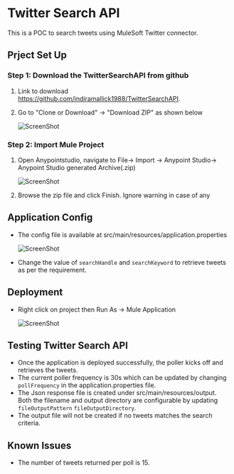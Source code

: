 # Twitter Search API

This is a POC to search tweets using MuleSoft Twitter connector.

## Prject Set Up

### Step 1: Download the TwitterSearchAPI from github

1. Link to download <a href="https://github.com/indiramallick1988/TwitterSearchAPI"> https://github.com/indiramallick1988/TwitterSearchAPI.
2. Go to "Clone or Download" -> "Download ZIP" as shown below
 
   ![ScreenShot](https://raw.githubusercontent.com/indiramallick1988/Demo2/master/twitter/download.PNG)
   
### Step 2: Import Mule Project

1. Open Anypointstudio, navigate to File-> Import -> Anypoint Studio-> Anypoint Studio generated Archive(.zip)

   ![ScreenShot](https://raw.githubusercontent.com/indiramallick1988/Demo2/master/twitter/Import1.PNG) 
2. Browse the zip file and click Finish. Ignore warning in case of any

## Application Config

* The config file is available at src/main/resources/application.properties

  ![ScreenShot](https://raw.githubusercontent.com/indiramallick1988/Demo2/master/twitter/property1.PNG)
* Change the value of `searchHandle` and `searchKeyword` to retrieve tweets as per the requirement.

## Deployment

* Right click on project then Run As -> Mule Application

  ![ScreenShot](https://raw.githubusercontent.com/indiramallick1988/Demo2/master/twitter/deployment.PNG)

## Testing Twitter Search API

* Once the application is deployed successfully, the poller kicks off and retrieves the tweets.
* The current poller frequency is 30s which can be updated by changing `pollFrequency` in the application.properties file.
* The Json response file is created under src/main/resources/output. Both the filename and output directory are configurable 
  by updating `fileOutputPattern` `fileOutputDirectory`.
* The output file will not be created if no tweets matches the search criteria.

## Known Issues

* The number of tweets returned per poll is 15.
